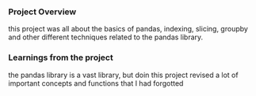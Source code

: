 ### Project Overview

 this project was all about the basics of pandas, indexing, slicing, groupby and other different techniques related to the pandas library.


### Learnings from the project

 the pandas library is a vast library, but doin this project revised a lot of important concepts and functions that I had forgotted


